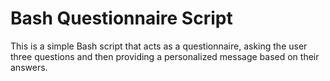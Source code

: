 # Bash Questionnaire Script
This is a simple Bash script that acts as a questionnaire, asking the user three questions and then providing a personalized message based on their answers.

